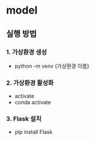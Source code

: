 # model
## 실행 방법
### 1. 가상환경 생성
- python -m venv {가상환경 이름}
### 2. 가상환경 활성화
- activate
- conda activate
### 3. Flask 설치
- pip install Flask

